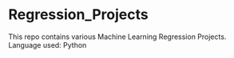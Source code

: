 # Regression_Projects 
This repo contains various Machine Learning Regression Projects. Language used: Python
